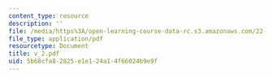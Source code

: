 ```yaml
---
content_type: resource
description: ''
file: /media/https%3A/open-learning-course-data-rc.s3.amazonaws.com/22-314j-structural-mechanics-in-nuclear-power-technology-fall-2006/5b68cfa82825e1e124a14f66024b9e9f_v_2.pdf
file_type: application/pdf
resourcetype: Document
title: v_2.pdf
uid: 5b68cfa8-2825-e1e1-24a1-4f66024b9e9f
---
```

